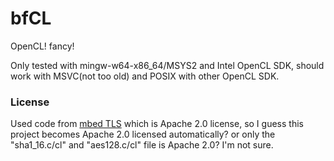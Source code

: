 # bfCL
OpenCL! fancy!

Only tested with mingw-w64-x86_64/MSYS2 and Intel OpenCL SDK,
should work with MSVC(not too old) and POSIX with other OpenCL SDK.

### License
Used code from [mbed TLS](https://github.com/ARMmbed/mbedtls/) which is Apache 2.0 license,
so I guess this project becomes Apache 2.0 licensed automatically?
or only the "sha1_16.c/cl" and "aes128.c/cl" file is Apache 2.0? I'm not sure.
